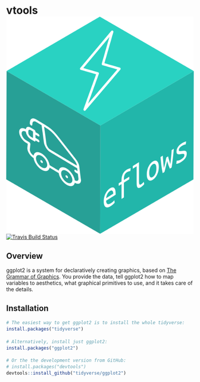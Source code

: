 
<!-- README.md is generated from README.Rmd. Please edit that file -->
vtools <img src="man/figures/eflowsicon.png" align="right" />
=============================================================

[![Travis Build Status](https://travis-ci.org/cvmartin/vtools.svg?branch=master)](https://travis-ci.org/cvmartin/vtools)

Overview
--------

ggplot2 is a system for declaratively creating graphics, based on [The Grammar of Graphics](http://amzn.to/2ef1eWp). You provide the data, tell ggplot2 how to map variables to aesthetics, what graphical primitives to use, and it takes care of the details.

Installation
------------

``` r
# The easiest way to get ggplot2 is to install the whole tidyverse:
install.packages("tidyverse")

# Alternatively, install just ggplot2:
install.packages("ggplot2")

# Or the the development version from GitHub:
# install.packages("devtools")
devtools::install_github("tidyverse/ggplot2")
```
